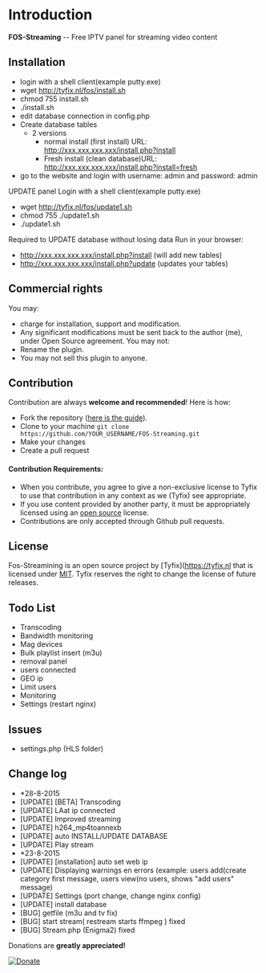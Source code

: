 Introduction
============

**FOS-Streaming** -- Free IPTV panel for streaming video content


Installation
------------
- login with a shell client(example putty.exe)
- wget http://tyfix.nl/fos/install.sh
- chmod 755 install.sh
- ./install.sh
- edit database connection in config.php
- Create database tables
   - 2 versions
        - normal install (first install) URL: http://xxx.xxx.xxx.xxx/install.php?install
        - Fresh install (clean database)URL: http://xxx.xxx.xxx.xxx/install.php?install=fresh
- go to the website and login with username: admin and password: admin

UPDATE panel
Login with a shell client(example putty.exe)
- wget http://tyfix.nl/fos/update1.sh
- chmod 755 ./update1.sh
- ./update1.sh

Required to UPDATE database without losing data
Run in your browser: 
- http://xxx.xxx.xxx.xxx/install.php?install (will add new tables)
- http://xxx.xxx.xxx.xxx/install.php?update (updates your tables)

Commercial rights
------------
You may:
- charge for installation, support and modification.
- Any significant modifications must be sent back to the author (me), under Open Source agreement.
You may not:
- Rename the plugin.
- You may not sell this plugin to anyone.

Contribution
------------
Contribution are always **welcome and recommended**! Here is how:

- Fork the repository ([here is the guide](https://help.github.com/articles/fork-a-repo/)).
- Clone to your machine ```git clone https://github.com/YOUR_USERNAME/FOS-Streaming.git```
- Make your changes
- Create a pull request

#### Contribution Requirements:

- When you contribute, you agree to give a non-exclusive license to Tyfix to use that contribution in any context as we (Tyfix) see appropriate.
- If you use content provided by another party, it must be appropriately licensed using an [open source](http://opensource.org/licenses) license.
- Contributions are only accepted through Github pull requests.

License
-------
Fos-Streamining is an open source project by [Tyfix](https://tyfix.nl that is licensed under [MIT](http://opensource.org/licenses/MIT). Tyfix
reserves the right to change the license of future releases.


Todo List
---------
- Transcoding
- Bandwidth monitoring
- Mag devices
- Bulk playlist insert (m3u)
- removal panel
- users connected
- GEO ip
- Limit users
- Monitoring
- Settings (restart nginx)


Issues
----------
- settings.php (HLS folder)

Change log
----------
- *28-8-2015
- [UPDATE] [BETA] Transcoding
- [UPDATE] LAat ip connected
- [UPDATE] Improved streaming
- [UPDATE] h264_mp4toannexb
- [UPDATE] auto INSTALL/UPDATE DATABASE
- [UPDATE] Play stream
- *23-8-2015
- [UPDATE] [installation] auto set web ip
- [UPDATE] Displaying warnings en errors (example: users add(create category first message, users view(no users, shows "add users" message)
- [UPDATE] Settings (port change, change nginx config)
- [UPDATE] install database
- [BUG] getfile (m3u and tv fix)
- [BUG] start stream( restream starts ffmpeg ) fixed
- [BUG] Stream.php (Enigma2) fixed


Donations are **greatly appreciated!**

[![Donate](https://www.paypalobjects.com/en_US/i/btn/btn_donateCC_LG.gif "Tyfix ")](https://www.paypal.com/cgi-bin/webscr?cmd=_s-xclick&hosted_button_id=6ATJFKYPFY65W "Donate")



